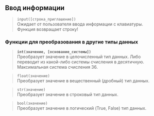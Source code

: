 ## Ввод информации

> <code>input([строка_приглашение])</code>\
> Ожидает от пользователя ввода информации с клавиатуры.
> Функция возвращает строку!

### Функции для преобразования в другие типы данных

> **`int(значение, [основание_системы])`**\
> Преобразует значение в целочисленный тип данных.
> Либо переводит из какой-либо системы счисления в десятичную.
> Максимальная система счисления 36.

> <code>float(значение)</code>\
> Преобразует значение в вещественный (дробный) тип данных.

> <code>str(значение)</code>\
> Преобразует значение в строковый тип данных.

> <code>bool(значение)</code>\
> Преобразует значение в логический (True, False) тип данных.
